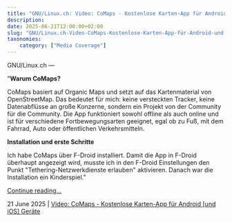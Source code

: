 ```yaml
---
title: "GNU/Linux.ch: Video: CoMaps - Kostenlose Karten-App für Android [und iOS] Geräte"
description: 
date: 2025-06-21T12:00:00+02:00
slug: "GNU/Linux.ch-Video-CoMaps-Kostenlose-Karten-App-für-Android-und iOS-Geräte"
taxonomies:
    category: ["Media Coverage"]
---
```


GNU/Linux.ch —
 
 
"**Warum CoMaps?**

CoMaps basiert auf Organic Maps und setzt auf das Kartenmaterial von OpenStreetMap. Das bedeutet für mich: keine versteckten Tracker, keine Datenabflüsse an große Konzerne, sondern ein Projekt von der Community für die Community. Die App funktioniert sowohl offline als auch online und ist für verschiedene Fortbewegungsarten geeignet, egal ob zu Fuß, mit dem Fahrrad, Auto oder öffentlichen Verkehrsmitteln.

**Installation und erste Schritte**

Ich habe CoMaps über F-Droid installiert. Damit die App in F-Droid überhaupt angezeigt wird, musste ich in den F-Droid Einstellungen den Punkt "Tethering-Netzwerkdienste erlauben" aktivieren. Danach war die Installation ein Kinderspiel."


[Continue reading...](https://gnulinux.ch/comaps-freie-karten-app-fuer-android-geraete)

21 June 2025 | [Video: CoMaps - Kostenlose Karten-App für Android [und iOS] Geräte](https://gnulinux.ch/comaps-freie-karten-app-fuer-android-geraete/)